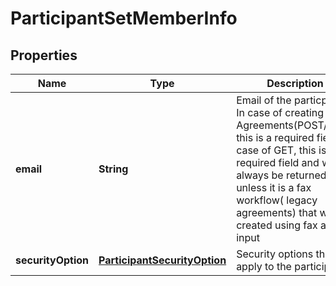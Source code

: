 
# ParticipantSetMemberInfo

## Properties
Name | Type | Description | Notes
------------ | ------------- | ------------- | -------------
**email** | **String** | Email of the particpant. In case of creating new Agreements(POST/PUT), this is a required field. In case of GET, this is the required field and will always be returned unless it is a fax workflow( legacy agreements) that were created using fax as input |  [optional]
**securityOption** | [**ParticipantSecurityOption**](ParticipantSecurityOption.md) | Security options that apply to the participant |  [optional]



